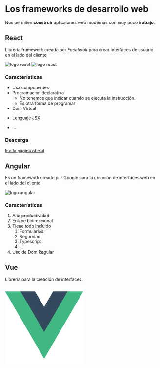# Los frameworks de desarrollo web

Nos permiten **construir** aplicaiones web modernas con muy poco __trabajo__.

## React

Libreria ~~framework~~ creada por *Facebook* para crear interfaces de usuario en el lado del cliente

![logo react](https://upload.wikimedia.org/wikipedia/commons/thumb/a/a7/React-icon.svg/2300px-React-icon.svg.png)
<img src="https://upload.wikimedia.org/wikipedia/commons/thumb/a/a7/React-icon.svg/2300px-React-icon.svg.png"
alt="logo react" width="100">

### Características

-   Usa componentes
-   Programación declarativa
    -   No tenemos que indicar cuando se ejecuta la instrucción.
    -   Es otra forma de programar
-   Dom Virtual
*   Lenguaje JSX
-   ...


### Descarga

[Ir a la página oficial](https://reactjs.org)

## Angular

Es un framework creado por Google para la creación de interfaces web en el lado del cliente

![logo angular][logo_angular]

### Características

1.  Alta productividad
2.  Enlace bidireccional
3.  Tiene todo incluido
    1.  Formularios
    2.  Seguridad
    3.  Typescript
    4.  ...
4.  Uso de Dom Regular


## Vue

Librería para la creación de interfaces.

![logo vue](vue.webp)

[logo_angular]:
https://cdn.iconscout.com/icon/free/png-256/angular-2752246-2285063.png